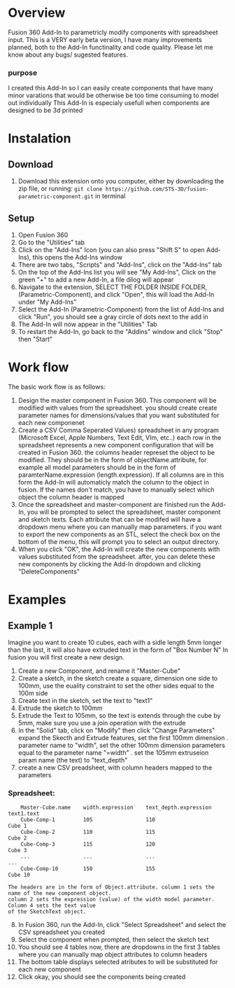 
# Overview
 Fusion 360 Add-In to parametricly modify components with spreadsheet input. 
 This is a VERY early beta version, I have many improvements planned, both to the Add-In functinality and code quality.
 Please let me know about any bugs/ sugested features.

### purpose
 I created this Add-In so I can easily create components that have many minor varations
 that would be otherwise be too time consuming to model out individually
 This Add-In is especialy usefull when components are designed to be 3d printed

# Instalation

## Download
1. Download this extension onto you computer, either by downloading the zip file, or running: `git clone https://github.com/STS-3D/fusion-parametric-component.git` in terminal


## Setup
1. Open Fusion 360
2. Go to the "Utilities" tab
3. Click on the "Add-Ins" Icon (you can also press "Shift S" to open Add-Ins), this opens the Add-Ins window
4. There are two tabs, "Scripts" and "Add-Ins", click on the "Add-Ins" tab
5. On the top of the Add-Ins list you will see "My Add-Ins", Click on the green "+" to add a new Add-In, a file dilog will appear
6. Navigate to the extension, SELECT THE FOLDER INSIDE FOLDER, (Parametric-Component), and click "Open", this will load the Add-In under "My Add-Ins"
7. Select the Add-In (Parametric-Component) from the list of Add-Ins and click "Run", you should see a gray circle of dots next to the add in
8. The Add-In will now appear in the "Utilities" Tab
9. To restart the Add-In, go back to the "Addins" window and click "Stop" then "Start"

# Work flow
The basic work flow is as follows:
1. Design the master component in Fusion 360. This component will be modified with values from the spreadsheet.
    you should create create parameter names for dimensions/values that you want substituted for each new componenet
2. Create a CSV Comma Seperated Values) spreadsheet in any program (Microsoft Excel, Apple Numbers, Text Edit, VIm, etc..)
    each row in the spreadsheet represents a new component configuration that will be created in Fusion 360.
    the columns header represet the object to be modified. They should be in the form of objectName.attribute, for example 
    all model parameters should be in the form of paramterName.expression (length.expression). If all columns are in this form
    the Add-In will automaticly match the column to the object in fusion. If the names don't match, you have to manually select
    which object the column header is mapped
3. Once the spreadsheet and master-component are finished run the Add-In, you will be prompted to select the spreadsheet,  master component and 
    sketch texts. Each attribute that can be modifed will have a dropdown menu where you can manually map parameters.
    if you want to export the new components as an STL, select the check box on the bottom of the menu, this will prompt you to select an 
    output directory.
4. When you click "OK", the Add-In will create the new components with values substituted from the spreadsheet.
    after, you can delete these new components by clicking the Add-In dropdown and clicking "DeleteComponents"


# Examples
## Example 1
Imagine you want to create 10 cubes, each with a sidle length 5mm longer than the last, it will also have extruded text in the form of "Box Number N"
In fusion you will first create a new design.
1.  Create a new Component, and rename it "Master-Cube"
2.  Create a sketch, in the sketch create a square, dimension one side to 100mm, use the euality constraint to set the other sides equal to the 100m side
3.  Create text in the sketch, set the text to "text1"
4.  Extrude the sketch to 100mm
5.  Extrude the Text to 105mm, so the text is extends through the cube by 5mm, make sure you use a join operation with the extrude
6.  In the "Solid" tab, click on "Modify" then click "Change Parameters" expand the Skecth and Extrude features, set the first 100mm dimension 
 .  parameter name to "width", set the other 100mm dimension parameters equal to the parameter name "=width"
 .  set the 105mm extruseion param name (the text) to "text_depth"
7.  create a new CSV preadsheet, with column headers mapped to the parameters

### Spreadsheet:
```
    Master-Cube.name	width.expression	text_depth.expression	text1.text
    Cube-Comp-1	        105	                110	                    Cube 1
    Cube-Comp-2	        110	                115	                    Cube 2
    Cube-Comp-3	        115	                120	                    Cube 3
    ...                 ...                 ...                     ...
    Cube-Comp-10        150	                155	                    Cube 10
```
    The headers are in the form of Object.attribute. column 1 sets the name of the new component object.
    column 2 sets the expression (value) of the width model parameter. Column 4 sets the text value
    of the SketchText object.

8.  In Fusion 360, run the Add-In, click "Select Spreadsheet" and select the CSV spreadsheet you created
9.  Select the component when prompted, then select the sketch text
10. You should see 4 tables now, there are dropdowns in the first 3 tables where you can manually map object attributes to
    column headers
11. The bottom table displays selected atributes to will be substituted for each new component
12. Click okay, you should see the components being created



